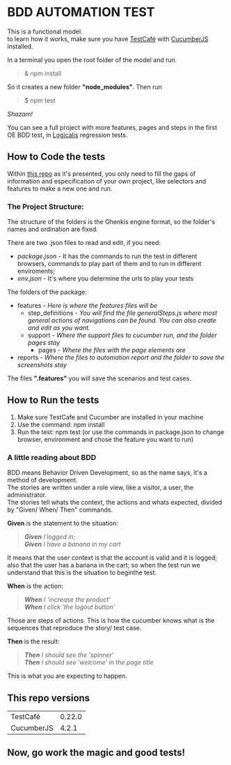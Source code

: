 # BDD AUTOMATION TEST

This is a functional model.  
to learn how it works, make sure you have [TestCafé](https://github.com/DevExpress/testcafe) with [CucumberJS](https://github.com/cucumber/cucumber-js) installed.  

In a terminal you open the root folder of the model and run  
> & npm install

So it creates a new folder **"node_modules"**. 
Then run   
> $ npm test

_Shazam!_

You can see a full project with more features, pages and steps in the first OE BDD test, in [Logicalis](https://github.com/intelimen/logicalis/tree/tests_bdd/tests/regression) regression tests.

## How to Code the tests 
Within [this repo](https://github.com/AlyneSoares/wiki_bdd/edit/master/README.md) as it's presented, you only need to fill the gaps of information and especification of your own project, like selectors and features to make a new one and run.
 
 ### The Project Structure:
 The structure of the folders is the Ghenkis engine format, so the folder's names and ordination are fixed.

There are two .json files to read and edit, if you need:  
* *package.json* - It has the commands to run the test in different browsers, commands to play part of them and to run in different enviroments;  
* *env.json* - It's where you determine the urls to play your tests  

The folders of the package:  
* features - *Here is where the features files will be*
  * step_definitions - *You will find the file generalSteps.js where most general actions of navigations can be found. You can also create and edit as you want.*
  * support - *Where the support files to cucumber run, and the folder pages stay*
    * pages - *Where the files with the page elements are*
* reports - *Where the files to automation report and the folder to save the screenshots stay*

The files **".features"** you will save the scenarios and test cases.


## How to Run the tests
1. Make sure TestCafe and Cucumber are installed in your machine
2. Use the command: npm install
3. Run the test: npm test (or use the commands in package.json to change browser, environment and chose the feature you want to run)

### A little reading about BDD
BDD means Behavior Driven Development, so as the name says, it's a method of development.  
The stories are written under a role view, like a visitor, a user, the administrator.  
The stories tell whats the context, the actions and whats expected, divided by "Given/ When/ Then" commands.

**Given** is the statement to the situation:  
> _**Given** I logged in;_  
> _**Given** I have a banana in my cart_

It means that the user context is that the account is valid and it is logged; also that the user has a banana in the cart; so when the test run we understand that this is the situation to beginthe test.

**When** is the action:
> _**When** I 'increase the product'_  
> _**When** I click 'the logout button'_

Those are steps of actions. This is how the cucumber knows what is the sequences that reproduce the story/ test case. 

**Then** is the result:
> _**Then** I should see the 'spinner'_  
> _**Then** I should see 'welcome' in the page title_

This is what you are expecting to happen.


## This repo versions
<table>
<tr>
    <td>TestCafé</td>
    <td>0.22.0</td>
</tr>
<tr>
    <td>CucumberJS</td>
    <td>4.2.1</td>
</tr>
</table>

## Now, go work the magic and good tests!
